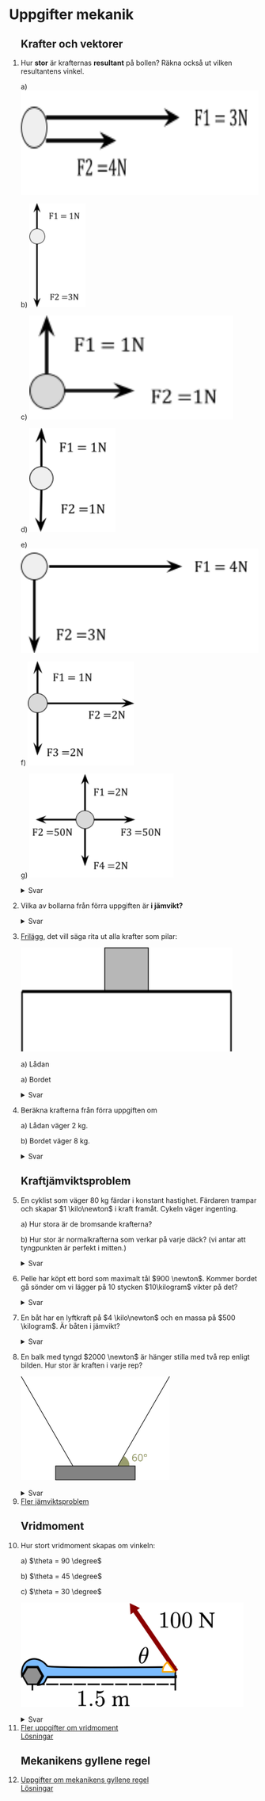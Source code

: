 # Uppgifter mekanik

<style>
img{
    height: 15em;
    background-color: white;
}
</style>

<ol>

## Krafter och vektorer

<li>

Hur **stor** är krafternas **resultant** på bollen? Räkna också ut vilken resultantens vinkel.

a) ![](image8.png)

b) ![](image4.png)

c) ![](image9.png)

d) ![](image16.png)

e) ![](image12.png)

f) ![](image15.png)

g) ![](image13.png)

<details>
<summary>Svar</summary>

**SVAR:**

a) 7 N, $0 \degree$

b) 2 N, $-90 \degree$

c) $\sqrt 2 \newton$, $45 \degree$

d) 0 N (saknar vinkel)

e) 5 N, $\arctan{(\frac{-3}{4})} = -36.9 \degree$

f) $\sqrt 5 \newton$, $\arctan{(\frac{1-2}{2})} = -26.6 \degree $

g) $0 \newton$ (saknar vinkel)

</details>
</li>

<li>

Vilka av bollarna från förra uppgiften är **i jämvikt?**

<details>
<summary>Svar</summary>

**SVAR:**

**d** och **g**, eftersom deras resultant är 0.

</details>
</li>

<li>

[Frilägg](?search=frilägg), det vill säga rita ut alla krafter som pilar:

![](image5.png)

a) Lådan

a) Bordet

<details>
<summary>Svar</summary>

a) ![](image6.png)

b) ![](image7.png)

</details>
</li>

<li>

Beräkna krafterna från förra uppgiften om

a) Lådan väger 2 kg.

b) Bordet väger 8 kg.

<details>
<summary>Svar</summary>

a) $$\text{Normalkraft} = \text{Tyngdkraft} = mg = 2 \cdot 9.82 = 19.64 \newton$$

b)

$$\text{Tyngdkraft(låda)} = 19.64 \newton$$

$$\text{Tyngdkraft(bord)} = 8 \cdot 9.82 = 78.56 \newton$$

$$\text{Normalkraft(bord)} = \text{Tyngdkraft(låda)} + \text{Tyngdkraft(bord)}$$
$$\text{Normalkraft(bord)} = 19.64 + 78.56 = 98.2 \newton $$

Vi antar att allt är jämnt utplacerat på bordet. Då tar varje ben upp hälften av normalkraften: $$\frac{\text{Normalkraft(bord)}}{2} = 49.1 \newton$$

</details>
</li>

## Kraftjämviktsproblem

<li>

En cyklist som väger 80 kg färdar i konstant hastighet. Färdaren trampar och skapar $1 \kilo\newton$ i kraft framåt. Cykeln väger ingenting.

a) Hur stora är de bromsande krafterna?

b) Hur stor är normalkrafterna som verkar på varje däck? (vi antar att tyngpunkten är perfekt i mitten.)

<details>
<summary>Svar</summary>

**SVAR:**

a) $1 \kilo\newton$

b) $392.8 \newton$

---

a) Vi vet att cyklisten skapar $1 \kilo\newton$ framåt. Då måste bromskrafterna vara lika stora för att cyklisten ska färdas i konstant hastighet (jämvikt).

b) Vi vet att tyngdkraften är $80 \cdot 9.82 = 785.6 \newton$. Då måste normalkraften vara lika stor som tyngdkraften för att cyklisten ska färdas i konstant hastighet. Då blir normalkraften $392.8 \newton$ på varje däck.

$ F_g = F_N = 785.6 \newton $, varje däck tar $ F_N / 2 = 392.8 \newton $.

</li>

<li>

Pelle har köpt ett bord som maximalt tål $900 \newton$. Kommer bordet gå sönder om vi lägger på 10 stycken $10\kilogram$ vikter på det?

<details>
<summary>Svar</summary>

**SVAR:**
Ja.

---

Vi vet att tyngdkraften för en vikt är $10 \cdot 9.82 = 98.2 \newton$. Då blir totala tyngdkraften $10 \cdot 98.2 = 982 \newton$.

Eftersom $ 982 > 900 $ kommer bordet gå sönder.

</li>

<li>

En båt har en lyftkraft på $4 \kilo\newton$ och en massa på $500 \kilogram$. Är båten i jämvikt?

<details>

<summary>Svar</summary>

**SVAR:**
Nej.

---

Tyngdkraften är $ 500 \cdot 9.82 = 4910 \newton $.

Summan av krafterna är $ 4000 - 4910 = -910 \newton $. (positivt uppåt)

Det blir alltså kraft nedåt över, alltså kommer båten sjunka! Den är inte i jämvikt!

</li>

<li>

En balk med tyngd $2000 \newton$ är hänger stilla med två rep enligt bilden. Hur stor är kraften i varje rep?

![](balk.svg)

<details>
<summary>Svar</summary>

**SVAR:**

Ungefär $ 1 155 \newton $

---

Vi vet att tyngdkraften är $ 2000 \newton $.

Vi vet att summan av krafterna i x-led är 0, och summan av krafterna i y-led är 0.

$$ \uparrow : F _ {Ry} + F _ {Ry} = F \cdot g $$
$$ 2F \cdot {Ry} = 2000 \newton $$
$$ F \_ {Ry} = 1000 \newton $$

Vi vet att vinkeln är $ 60 \degree $, så vi kan använda trigonometri för att räkna ut kraften i repen.

$$ F _ {Ry} = F _ {R} \sin (60 \degree) $$
$$ 1000 = F _ {R} \sin (60 \degree) $$
$$ \frac {1000}{\sin (60 \degree)} = F _ {R} $$
$$ \frac {1000}{\sin (60 \degree)} = F \_ {R} \approx 1155 \newton $$
</details>

</li>

<li>
<a href="jämviktsproblem.pdf" target="_blank">Fler jämviktsproblem</a>
</li>

## Vridmoment

<li>

Hur stort vridmoment skapas om vinkeln:

a) $\theta = 90 \degree$

b) $\theta = 45 \degree$

c) $\theta = 30 \degree$

![](sned_nyckel.svg)

<details>
<summary>Svar</summary>

a) $ 150 \newton\meter $

b) $ 106.1 \newton\meter $

c) $ 75 \newton\meter $

---

$$ M = F _ \perp \cdot l $$

I detta fall får vi den vinkelräta kraften genom sinus:

$$ F _ \perp = 100 \newton \cdot \sin \theta $$

a) $ M = 100 \sin{(90 \degree)} \cdot 1.5 = 100 \cdot 1.5 = \bm{150 \newton\meter}$

a) $ M = 100 \sin{(45 \degree)} \cdot 1.5 \approx 70.7 \cdot 1.5 \approx \bm{106.1 \newton\meter}$

a) $ M = 100 \sin{(30 \degree)} \cdot 1.5 = 50 \cdot 1.5 = \bm{75 \newton\meter}$


</li>

<li>
<a href="vridmoment.pdf" target="_blank">Fler uppgifter om vridmoment</a><br>
<a href="vridmoment_facit.pdf" target="_blank">Lösningar</a>
</li>

## Mekanikens gyllene regel
<li>
<a href="mekaniska_lösningar.pdf" target="_blank">Uppgifter om mekanikens gyllene regel</a><br>
<a href="mekaniska_lösningar_facit.pdf" target="_blank">Lösningar</a>
</li>

</ol>
